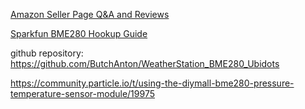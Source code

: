 [Amazon Seller Page Q&A and Reviews](https://smile.amazon.com/gp/product/B0118XCKTG/ref=oh_aui_detailpage_o01_s01?ie=UTF8&psc=1#Ask)

[Sparkfun BME280 Hookup Guide](https://learn.sparkfun.com/tutorials/sparkfun-bme280-breakout-hookup-guide)

github repository: https://github.com/ButchAnton/WeatherStation_BME280_Ubidots  

https://community.particle.io/t/using-the-diymall-bme280-pressure-temperature-sensor-module/19975

